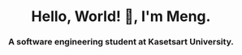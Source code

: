 <h1 align="center">Hello, World! 👋, I'm Meng.</h1>
<h3 align="center">A software engineering student at Kasetsart University.</h3>
